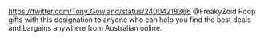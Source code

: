 https://twitter.com/Tony_Gowland/status/24004218366 @FreakyZoid Poop gifts with this designation to anyone who can help you find the best deals and bargains anywhere from Australian online.
